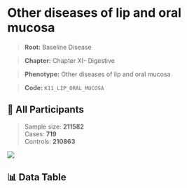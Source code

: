 # Other diseases of lip and oral mucosa

> **Root:** Baseline Disease  

> **Chapter:** Chapter XI- Digestive  

> **Phenotype:** Other diseases of lip and oral mucosa  

> **Code:** `K11_LIP_ORAL_MUCOSA`

## 🧪 All Participants  
> Sample size: **211582**  
> Cases: **719**  
> Controls: **210863**
<img src="/Sensitive/Figures/ALL/Baseline/K11_LIP_ORAL_MUCOSA.png"/>

## 📊 Data Table
<CsvTableMRF src="/Sensitive/Data/ALL/Baseline/LG_K11_LIP_ORAL_MUCOSA.csv"/>

